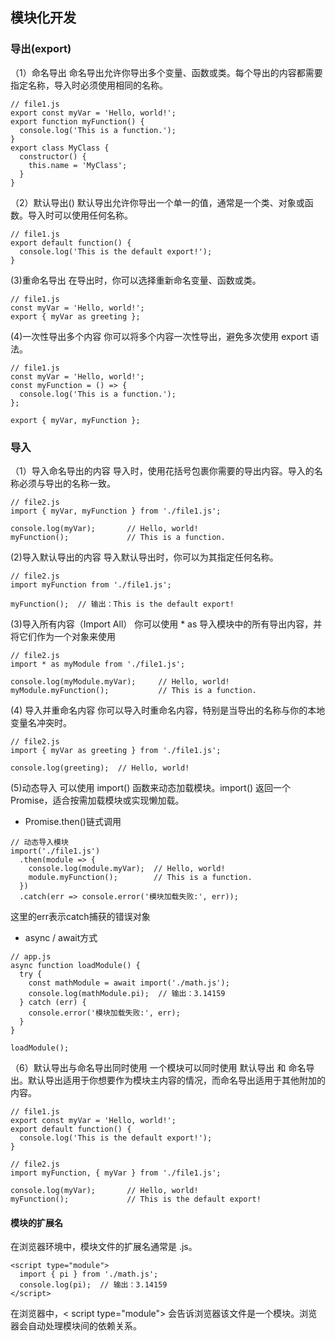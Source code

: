 ## 模块化开发
### 导出(export)
（1）命名导出
命名导出允许你导出多个变量、函数或类。每个导出的内容都需要指定名称，导入时必须使用相同的名称。
```
// file1.js
export const myVar = 'Hello, world!';
export function myFunction() {
  console.log('This is a function.');
}
export class MyClass {
  constructor() {
    this.name = 'MyClass';
  }
}

```
（2）默认导出()
默认导出允许你导出一个单一的值，通常是一个类、对象或函数。导入时可以使用任何名称。
```
// file1.js
export default function() {
  console.log('This is the default export!');
}
```
(3)重命名导出
在导出时，你可以选择重新命名变量、函数或类。
```
// file1.js
const myVar = 'Hello, world!';
export { myVar as greeting };
```
(4)一次性导出多个内容
你可以将多个内容一次性导出，避免多次使用 export 语法。
```
// file1.js
const myVar = 'Hello, world!';
const myFunction = () => {
  console.log('This is a function.');
};

export { myVar, myFunction };
```
### 导入
（1）导入命名导出的内容
导入时，使用花括号包裹你需要的导出内容。导入的名称必须与导出的名称一致。
```
// file2.js
import { myVar, myFunction } from './file1.js';

console.log(myVar);       // Hello, world!
myFunction();             // This is a function.
```
(2)导入默认导出的内容
导入默认导出时，你可以为其指定任何名称。
```
// file2.js
import myFunction from './file1.js';

myFunction();  // 输出：This is the default export!
```
(3)导入所有内容（Import All）
你可以使用 * as 导入模块中的所有导出内容，并将它们作为一个对象来使用
```
// file2.js
import * as myModule from './file1.js';

console.log(myModule.myVar);     // Hello, world!
myModule.myFunction();           // This is a function.
```
(4) 导入并重命名内容
你可以导入时重命名内容，特别是当导出的名称与你的本地变量名冲突时。
```
// file2.js
import { myVar as greeting } from './file1.js';

console.log(greeting);  // Hello, world!
```
(5)动态导入
可以使用 import() 函数来动态加载模块。import() 返回一个 Promise，适合按需加载模块或实现懒加载。
* Promise.then()链式调用
```
// 动态导入模块
import('./file1.js')
  .then(module => {
    console.log(module.myVar);  // Hello, world!
    module.myFunction();        // This is a function.
  })
  .catch(err => console.error('模块加载失败:', err));
```
这里的err表示catch捕获的错误对象
* async / await方式
```
// app.js
async function loadModule() {
  try {
    const mathModule = await import('./math.js');
    console.log(mathModule.pi);  // 输出：3.14159
  } catch (err) {
    console.error('模块加载失败:', err);
  }
}

loadModule();
```
（6）默认导出与命名导出同时使用
一个模块可以同时使用 默认导出 和 命名导出。默认导出适用于你想要作为模块主内容的情况，而命名导出适用于其他附加的内容。
```
// file1.js
export const myVar = 'Hello, world!';
export default function() {
  console.log('This is the default export!');
}
```
```
// file2.js
import myFunction, { myVar } from './file1.js';

console.log(myVar);       // Hello, world!
myFunction();             // This is the default export!
```
#### 模块的扩展名
在浏览器环境中，模块文件的扩展名通常是 .js。
```
<script type="module">
  import { pi } from './math.js';
  console.log(pi);  // 输出：3.14159
</script>
```
在浏览器中，< script type="module"> 会告诉浏览器该文件是一个模块。浏览器会自动处理模块间的依赖关系。